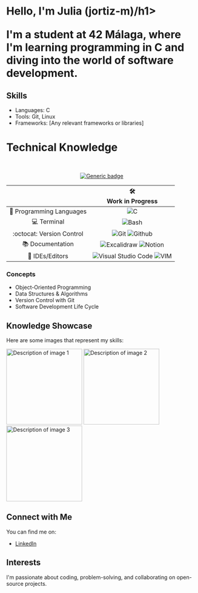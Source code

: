 <h1>Hello, I'm Julia (jortiz-m)/h1>

<p>I'm a student at <strong>42 Málaga</strong>, where I'm learning programming in C and diving into the world of software development.</p>

<h2>Skills</h2>
<ul>
    <li>Languages: C </li>
    <li>Tools: Git, Linux</li>
    <li>Frameworks: [Any relevant frameworks or libraries]</li>
</ul>

# Technical Knowledge

<div align="center">
  
<br>
  
[![Generic badge](https://img.shields.io/badge/Learning_Process-ON-<COLOR>.svg)](https://shields.io/)

<!-- SKILL CHECKS -->
<table>
    <thead align="center">
        <tr>
            <th></th>
            <th>🛠️<br>Work in Progress</th>
        </tr>
    </thead>
    <tbody align="center">
        <tr>
            <td align="center">🧠 Programming Languages</td>
            <td>
                 <img alt="C" src="https://img.shields.io/badge/c-%2300599C.svg?style=for-the-badge&logo=c&logoColor=white"/>
            </td>
        </tr>
       <tr>
            <td align="center">💻 Terminal</td>
            <td>
                 <img alt="Bash" src="https://img.shields.io/badge/Bash%20Shell-4EAA25?style=for-the-badge&logo=GNU%20Bash&logoColor=white">
            </td>
        </tr>
        <tr>
            <td align="center">:octocat: Version Control</td>
            <td>
              <img alt="Git" src="https://img.shields.io/badge/git-%23F05033.svg?style=for-the-badge&logo=git&logoColor=white">
              <img alt="Github" src="https://img.shields.io/badge/github-%23121011.svg?style=for-the-badge&logo=github&logoColor=white">
            </td>
        </tr>
        <tr>
            <td align="center">📚 Documentation</td>
            <td>
                 <img alt="Excalidraw" src="https://img.shields.io/badge/Excalidraw-6965DB.svg?style=for-the-badge&logo=Excalidraw&logoColor=white">
		 <img alt="Notion" src="https://img.shields.io/badge/Notion-CC5500?style=for-the-badge&logo=notion&logoColor=white">
            </td>
        </tr>
        <tr>
            <td align="center">📝 IDEs/Editors</td>
            <td>
                <img alt="Visual Studio Code" src="https://img.shields.io/badge/Visual%20Studio%20Code-0078d7.svg?style=for-the-badge&logo=visual-studio-code&logoColor=white"/>
                <img alt="VIM" src="https://img.shields.io/badge/VIM-%2311AB00.svg?style=for-the-badge&logo=vim&logoColor=white"/>
            </td>
        </tr>
    </tbody>
</table>
</div>

<h3>Concepts</h3>
<ul>
    <li>Object-Oriented Programming</li>
    <li>Data Structures & Algorithms</li>
    <li>Version Control with Git</li>
    <li>Software Development Life Cycle</li>
</ul>

<h2>Knowledge Showcase</h2>
<p>Here are some images that represent my skills:</p>
<img src="https://link_to_your_image1.jpg" alt="Description of image 1" style="width:200px;"/>
<img src="https://link_to_your_image2.jpg" alt="Description of image 2" style="width:200px;"/>
<img src="https://link_to_your_image3.jpg" alt="Description of image 3" style="width:200px;"/>

<h2>Connect with Me</h2>
<p>You can find me on:</p>
<ul>
    <li><a href="https://linkedin.com/in/your_profile">LinkedIn</a></li>
</ul>

<h2>Interests</h2>
<p>I'm passionate about coding, problem-solving, and collaborating on open-source projects.</p>
